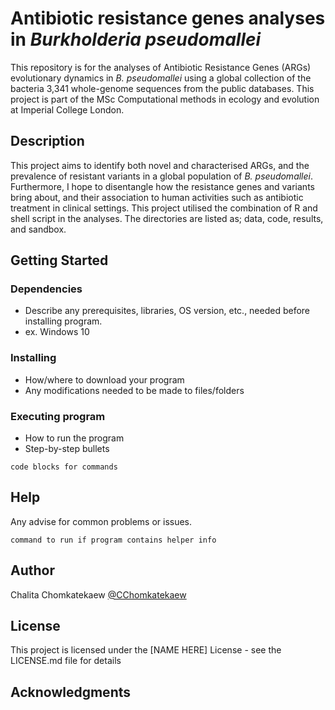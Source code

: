 #  Antibiotic resistance genes analyses in *Burkholderia pseudomallei*

This repository is for the analyses of Antibiotic Resistance Genes (ARGs) evolutionary dynamics in *B. pseudomallei* using a global collection of the bacteria 3,341 whole-genome sequences from the public databases. This project is part of the MSc Computational methods in ecology and evolution at Imperial College London.

## Description

This project aims to identify both novel and characterised ARGs, and the prevalence of resistant variants in a global population of *B. pseudomallei*. Furthermore, I hope to disentangle how the resistance genes and variants bring about, and their association to human activities such as antibiotic treatment in clinical settings. This project utilised the combination of R and shell script in the analyses. The directories are listed as; data, code, results, and sandbox. 

## Getting Started

### Dependencies

* Describe any prerequisites, libraries, OS version, etc., needed before installing program.
* ex. Windows 10

### Installing

* How/where to download your program
* Any modifications needed to be made to files/folders

### Executing program

* How to run the program
* Step-by-step bullets
```
code blocks for commands
```

## Help

Any advise for common problems or issues.
```
command to run if program contains helper info
```

## Author

Chalita Chomkatekaew
[@CChomkatekaew](https://twitter.com/CChomkatekaew)


## License

This project is licensed under the [NAME HERE] License - see the LICENSE.md file for details

## Acknowledgments